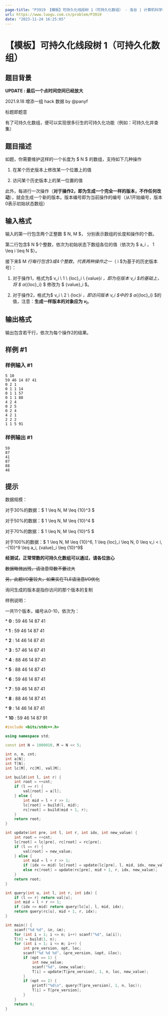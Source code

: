 ```yaml
---
page-title: "P3919 【模板】可持久化线段树 1（可持久化数组） - 洛谷 | 计算机科学教育新生态"
url: https://www.luogu.com.cn/problem/P3919
date: "2023-11-24 16:25:05"
---
```

# 【模板】可持久化线段树 1（可持久化数组）

## 题目背景

**UPDATE : 最后一个点时间空间已经放大**

2021.9.18 增添一组 hack 数据 by @panyf

标题即题意

有了可持久化数组，便可以实现很多衍生的可持久化功能（例如：可持久化并查集）

## 题目描述

如题，你需要维护这样的一个长度为 $ N $ 的数组，支持如下几种操作


1. 在某个历史版本上修改某一个位置上的值

2. 访问某个历史版本上的某一位置的值


此外，每进行一次操作（**对于操作2，即为生成一个完全一样的版本，不作任何改动**），就会生成一个新的版本。版本编号即为当前操作的编号（从1开始编号，版本0表示初始状态数组）

## 输入格式

输入的第一行包含两个正整数 $ N, M $， 分别表示数组的长度和操作的个数。

第二行包含$ N $个整数，依次为初始状态下数组各位的值（依次为 $ a_i $，$ 1 \leq i \leq N $）。

接下来$ M $行每行包含3或4个整数，代表两种操作之一（$ i $为基于的历史版本号）：

1. 对于操作1，格式为$ v_i \ 1 \ {loc}_i \ {value}_i $，即为在版本$ v_i $的基础上，将 $ a_{{loc}_i} $ 修改为 $ {value}_i $。

2. 对于操作2，格式为$ v_i \ 2 \ {loc}_i $，即访问版本$ v_i $中的 $ a_{{loc}_i} $的值，注意：**生成一样版本的对象应为 $v_i$**。

## 输出格式

输出包含若干行，依次为每个操作2的结果。

## 样例 #1

### 样例输入 #1

```
5 10
59 46 14 87 41
0 2 1
0 1 1 14
0 1 1 57
0 1 1 88
4 2 4
0 2 5
0 2 4
4 2 1
2 2 2
1 1 5 91
```

### 样例输出 #1

```
59
87
41
87
88
46
```

## 提示

数据规模：

对于30%的数据：$ 1 \leq N, M \leq {10}^3 $

对于50%的数据：$ 1 \leq N, M \leq {10}^4 $

对于70%的数据：$ 1 \leq N, M \leq {10}^5 $

对于100%的数据：$ 1 \leq N, M \leq {10}^6, 1 \leq {loc}_i \leq N, 0 \leq v_i < i, -{10}^9 \leq a_i, {value}_i  \leq {10}^9$

**经测试，正常常数的可持久化数组可以通过，请各位放心**

~~数据略微凶残，请注意常数不要过大~~

~~另，此题I/O量较大，如果实在TLE请注意I/O优化~~

询问生成的版本是指你访问的那个版本的复制

样例说明：

一共11个版本，编号从0-10，依次为：

\* **0** : 59 46 14 87 41

\* **1** : 59 46 14 87 41

\* **2** : 14 46 14 87 41

\* **3** : 57 46 14 87 41

\* **4** : 88 46 14 87 41

\* **5** : 88 46 14 87 41

\* **6** : 59 46 14 87 41

\* **7** : 59 46 14 87 41

\* **8** : 88 46 14 87 41

\* **9** : 14 46 14 87 41

\* **10** : 59 46 14 87 91

```cpp
#include <bits/stdc++.h>

using namespace std;

const int N = 1000010, M = N << 5;

int n, m, cnt;
int a[N];
int T[N];
int lc[M], rc[M], val[M];

int build(int l, int r) {
    int root = ++cnt;
    if (l == r) {
        val[root] = a[l];
    } else {
        int mid = l + r >> 1;
        lc[root] = build(l, mid);
        rc[root] = build(mid + 1, r);
    }
    return root;
}

int update(int pre, int l, int r, int idx, int new_value) {
    int root = ++cnt;
    lc[root] = lc[pre], rc[root] = rc[pre];
    if (l == r) {
        val[root] = new_value;
    } else {
        int mid = l + r >> 1;
        if (idx <= mid) lc[root] = update(lc[pre], l, mid, idx, new_value);
        else rc[root] = update(rc[pre], mid + 1, r, idx, new_value);
    }
    return root;
}

int query(int u, int l, int r, int idx) {
    if (l == r) return val[u];
    int mid = l + r >> 1;
    if (idx <= mid) return query(lc[u], l, mid, idx);
    return query(rc[u], mid + 1, r, idx);
}

int main() {
    scanf("%d %d", &n, &m);
    for (int i = 1; i <= n; i++) scanf("%d", &a[i]);
    T[0] = build(1, n);
    for (int i = 1; i <= m; i++) {
        int pre_version, opt, loc;
        scanf("%d %d %d", &pre_version, &opt, &loc);
        if (opt == 1) {
            int new_value;
            scanf("%d", &new_value);
            T[i] = update(T[pre_version], 1, n, loc, new_value);
        }
        if (opt == 2) {
            printf("%d\n", query(T[pre_version], 1, n, loc));
            T[i] = T[pre_version];
        }
    }
    return 0;
}
```